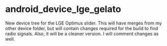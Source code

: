 android_device_lge_gelato
=========================

New device tree for the LGE Optimus slider. This will have merges from my other device folder, but will
contain changes required for the build to find radio signals. Also, it will be a cleaner version. I will comment changes 
as well.
